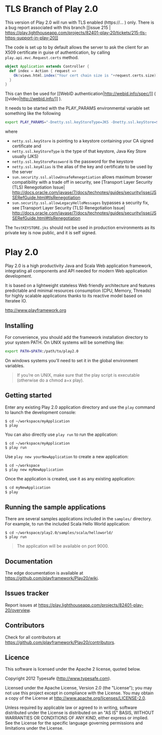 # TLS Branch of Play 2.0

This version of Play 2.0 will run with TLS enabled (https://... ) only. 
There is a bug report associated with this branch [[issue 215 | https://play.lighthouseapp.com/projects/82401-play-20/tickets/215-tls-https-support-in-play-20]]

The code is set up to by default allows the server to ask
the client for an X509 certificate in guise of authentication, by calling `play.api.mvc.Request.certs` method.

```scala
object Application extends Controller {
  def index = Action { request =>
    Ok(views.html.index("Your cert chain size is "+request.certs.size))
  }
}
```
This can then be used for [[WebID authentication|http://webid.info/spec/]] ( [[video|http://webid.info/]] ). 

It needs to be started with the PLAY_PARAMS environmental variable set something like the following

```bash
export PLAY_PARAMS="-Dnetty.ssl.keyStoreType=JKS -Dnetty.ssl.keyStore=$PLAY_HOME/TestKEYSTORE.jks -Dnetty.ssl.keyStorePassword=secret -Dnetty.ssl.keyAlias=selfsigned -Dsun.security.ssl.allowUnsafeRenegotiation=true -Dsun.security.ssl.allowLegacyHelloMessages=true" 
``` 

where 
* `netty.ssl.keyStore` is pointing to a keystore containing your CA signed certificate and  
* `netty.ssl.keyStoreType` is the type of that keystore, Java Key Store usually (JKS)
* `netty.ssl.keyStorePassword` is the password for the keystore 
* `netty.ssl.keyAlias` is the alias of the key and certificate to be used by the server 
* `sun.security.ssl.allowUnsafeRenegotiation` allows maximum browser compatibility with a trade off in security, see [Transport Layer Security (TLS) Renegotiation Issue|  http://docs.oracle.com/javase/7/docs/technotes/guides/security/jsse/JSSERefGuide.html#tlsRenegotiation
* `sun.security.ssl.allowLegacyHelloMessages` bypasses a security fix, see [Transport Layer Security (TLS) Renegotiation Issue|  http://docs.oracle.com/javase/7/docs/technotes/guides/security/jsse/JSSERefGuide.html#tlsRenegotiation

The `TestKEYSTORE.jks` should not be used in production environments as its private key is now public, and it is self signed.


# Play 2.0 

Play 2.0 is a high productivity Java and Scala Web application framework, integrating all components and API needed for modern Web application development. 

It is based on a lightweight stateless Web friendly architecture and features predictable and minimal resources consumption (CPU, Memory, Threads) for highly scalable applications thanks to its reactive model based on Iteratee IO.

http://www.playframework.org

## Installing

For convenience, you should add the framework installation directory to your system PATH. On UNIX systems will be something like:

```bash
export PATH=$PATH:/path/to/play2.0
```

On windows systems you'll need to set it in the global environment variables.

> If you’re on UNIX, make sure that the play script is executable (otherwise do a chmod a+x play).

## Getting started

Enter any existing Play 2.0 application directory and use the `play` command to launch the development console:

```
$ cd ~/workspace/myApplication
$ play
```

You can also directly use `play run` to run the application:

```
$ cd ~/workspace/myApplication
$ play run
```

Use `play new yourNewApplication` to create a new application:

```
$ cd ~/workspace
$ play new myNewApplication
```

Once the application is created, use it as any existing application:

```bash
$ cd myNewApplication
$ play
```

## Running the sample applications

There are several samples applications included in the `samples/` directory. For example, to run the included Scala Hello World application:

```
$ cd ~/workspace/play2.0/samples/scala/helloworld/
$ play run
```
> The application will be available on port 9000.

## Documentation

The edge documentation is available at https://github.com/playframework/Play20/wiki.

## Issues tracker

Report issues at https://play.lighthouseapp.com/projects/82401-play-20/overview.

## Contributors

Check for all contributors at https://github.com/playframework/Play20/contributors.

## Licence

This software is licensed under the Apache 2 license, quoted below.

Copyright 2012 Typesafe (http://www.typesafe.com).

Licensed under the Apache License, Version 2.0 (the "License"); you may not use this project except in compliance with the License. You may obtain a copy of the License at http://www.apache.org/licenses/LICENSE-2.0.

Unless required by applicable law or agreed to in writing, software distributed under the License is distributed on an "AS IS" BASIS, WITHOUT WARRANTIES OR CONDITIONS OF ANY KIND, either express or implied. See the License for the specific language governing permissions and limitations under the License.
